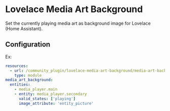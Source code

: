 # Lovelace Media Art Background

Set the currently playing media art as background image for Lovelace (Home Assistant).

## Configuration 

Ex:
```yaml
resources:
  - url: /community_plugin/lovelace-media-art-background/media-art-background.js
    type: module
media_art_background:
  entities:
    - media_player.main
    - entity: media_player.secondary
      valid_states: ['playing']
      image_attribute: 'entity_picture'
```
